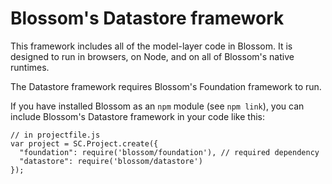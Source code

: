 # Blossom's Datastore framework

This framework includes all of the model-layer code in Blossom. It is 
designed to run in browsers, on Node, and on all of Blossom's native runtimes.

The Datastore framework requires Blossom's Foundation framework to run.

If you have installed Blossom as an `npm` module (see `npm link`), you can 
include Blossom's Datastore framework in your code like this:

    // in projectfile.js
    var project = SC.Project.create({
      "foundation": require('blossom/foundation'), // required dependency
      "datastore": require('blossom/datastore')
    });
